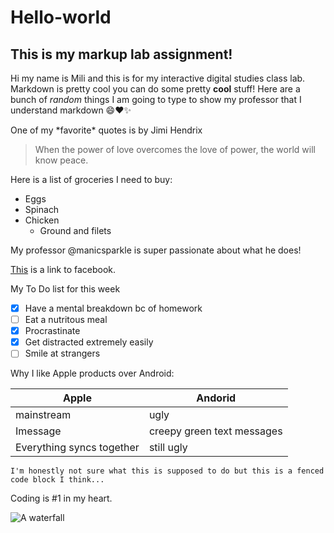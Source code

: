 # Hello-world
## This is my markup lab assignment! 

Hi my name is Mili and this is for my interactive digital studies class lab.
Markdown is pretty cool you can do some pretty **cool** stuff! Here are a bunch of *random* things I am going to type to show my professor that I understand markdown :smile::heart::sparkles:

One of my \*favorite\* quotes is by Jimi Hendrix
>When the power of love overcomes the love of
>power, the world will know peace. 

Here is a list of groceries I need to buy:
* Eggs
* Spinach
* Chicken 
    * Ground and filets 
    
My professor @manicsparkle is super passionate about what he does!

[This](http://facebook.com) is a link to facebook.


My To Do list for this week
- [x] Have a mental breakdown bc of homework 
- [ ] Eat a nutritous meal 
- [x] Procrastinate
- [x] Get distracted extremely easily 
- [ ] Smile at strangers

Why I like Apple products over Android: 

Apple | Andorid
------------ | -----------
mainstream | ugly
Imessage | creepy green text messages
Everything syncs together | still ugly

```I'm honestly not sure what this is supposed to do but this is a fenced code block I think... ```

Coding is \#1 in my heart.

![A waterfall](https://images.app.goo.gl/GsChzeQViyfenAit6)

